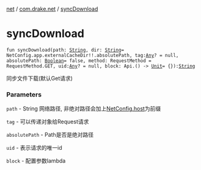 [net](../index.md) / [com.drake.net](index.md) / [syncDownload](./sync-download.md)

# syncDownload

`fun syncDownload(path: `[`String`](https://kotlinlang.org/api/latest/jvm/stdlib/kotlin/-string/index.html)`, dir: `[`String`](https://kotlinlang.org/api/latest/jvm/stdlib/kotlin/-string/index.html)` = NetConfig.app.externalCacheDir!!.absolutePath, tag: `[`Any`](https://kotlinlang.org/api/latest/jvm/stdlib/kotlin/-any/index.html)`? = null, absolutePath: `[`Boolean`](https://kotlinlang.org/api/latest/jvm/stdlib/kotlin/-boolean/index.html)` = false, method: RequestMethod = RequestMethod.GET, uid: `[`Any`](https://kotlinlang.org/api/latest/jvm/stdlib/kotlin/-any/index.html)`? = null, block: Api.() -> `[`Unit`](https://kotlinlang.org/api/latest/jvm/stdlib/kotlin/-unit/index.html)` = {}): `[`String`](https://kotlinlang.org/api/latest/jvm/stdlib/kotlin/-string/index.html)

同步文件下载(默认Get请求)

### Parameters

`path` - String 网络路径, 非绝对路径会加上[NetConfig.host](-net-config/host.md)为前缀

`tag` - 可以传递对象给Request请求

`absolutePath` - Path是否是绝对路径

`uid` - 表示请求的唯一id

`block` - 配置参数lambda